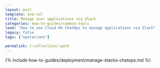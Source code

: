```yaml
---
layout: post
template: one-col
title: Manage your applications via Slack
categories: how-to-guides/common-tools
lead: "How to use Cloud 66 ChatOps to manage applications via Slack"
legacy: false
tags: ["operations"]

permalink: /:collection/:path
---
```

{% include how-to-guides/deployment/manage-stacks-chatops.md %}